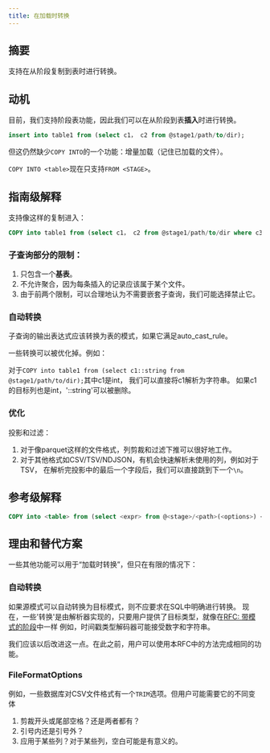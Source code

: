 ```yaml
---
title: 在加载时转换
---
```


## 摘要

支持在从阶段复制到表时进行转换。

## 动机

目前，我们支持阶段表功能，因此我们可以在从阶段到表**插入**时进行转换。

```sql
insert into table1 from (select c1， c2 from @stage1/path/to/dir);
```

但这仍然缺少`COPY INTO`的一个功能：增量加载（记住已加载的文件）。

`COPY INTO <table>`现在只支持`FROM <STAGE>`。

## 指南级解释

支持像这样的复制进入：

```sql
COPY into table1 from (select c1， c2 from @stage1/path/to/dir where c3 > 1);
```

### 子查询部分的限制：

1. 只包含一个**基表**。
2. 不允许聚合，因为每条插入的记录应该属于某个文件。
3. 由于前两个限制，可以合理地认为不需要嵌套子查询，我们可能选择禁止它。

### 自动转换

子查询的输出表达式应该转换为表的模式，如果它满足auto_cast_rule。

一些转换可以被优化掉。例如：

对于`COPY into table1 from (select c1::string from @stage1/path/to/dir);`其中c1是int，
我们可以直接将c1解析为字符串。
如果c1的目标列也是int，'::string'可以被删除。

### 优化

投影和过滤：

1. 对于像parquet这样的文件格式，列剪裁和过滤下推可以很好地工作。
2. 对于其他格式如CSV/TSV/NDJSON，有机会快速解析未使用的列，例如对于TSV，
在解析完投影中的最后一个字段后，我们可以直接跳到下一个`\n`。

## 参考级解释

```sql
COPY into <table> from (select <expr> from @<stage>/<path>(<options>) <alias> where <expr>);
```

## 理由和替代方案

一些其他功能可以用于“加载时转换”，但只在有限的情况下：

### 自动转换

如果源模式可以自动转换为目标模式，则不应要求在SQL中明确进行转换。
现在，一些'转换'是由解析器实现的，只要用户提供了目标类型，就像在[RFC: 带模式的阶段](./20230308-transform-during-load.md)中一样
例如，时间戳类型解码器可能接受数字和字符串。

我们应该以后改进这一点。在此之前，用户可以使用本RFC中的方法完成相同的功能。

### FileFormatOptions

例如，一些数据库对CSV文件格式有一个`TRIM`选项。但用户可能需要它的不同变体

1. 剪裁开头或尾部空格？还是两者都有？
2. 引号内还是引号外？
3. 应用于某些列？对于某些列，空白可能是有意义的。